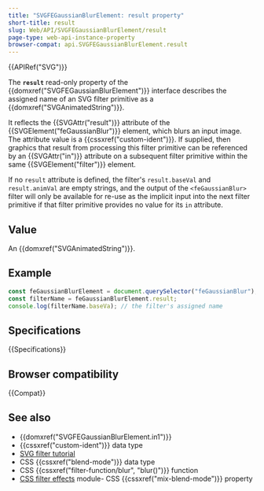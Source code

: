 ```yaml
---
title: "SVGFEGaussianBlurElement: result property"
short-title: result
slug: Web/API/SVGFEGaussianBlurElement/result
page-type: web-api-instance-property
browser-compat: api.SVGFEGaussianBlurElement.result
---
```


{{APIRef("SVG")}}

The **`result`** read-only property of the {{domxref("SVGFEGaussianBlurElement")}} interface describes the assigned name of an SVG filter primitive as a {{domxref("SVGAnimatedString")}}.

It reflects the {{SVGAttr("result")}} attribute of the {{SVGElement("feGaussianBlur")}} element, which blurs an input image. The attribute value is a {{cssxref("custom-ident")}}. If supplied, then graphics that result from processing this filter primitive can be referenced by an {{SVGAttr("in")}} attribute on a subsequent filter primitive within the same {{SVGElement("filter")}} element.

If no `result` attribute is defined, the filter's `result.baseVal` and `result.animVal` are empty strings, and the output of the `<feGaussianBlur>` filter will only be available for re-use as the implicit input into the next filter primitive if that filter primitive provides no value for its `in` attribute.

## Value

An {{domxref("SVGAnimatedString")}}.

## Example

```js
const feGaussianBlurElement = document.querySelector("feGaussianBlur");
const filterName = feGaussianBlurElement.result;
console.log(filterName.baseVa); // the filter's assigned name
```

## Specifications

{{Specifications}}

## Browser compatibility

{{Compat}}

## See also

- {{domxref("SVGFEGaussianBlurElement.in1")}}
- {{cssxref("custom-ident")}} data type
- [SVG filter tutorial](/en-US/docs/Web/SVG/Tutorial/SVG_Filters_Tutorial)
- CSS {{cssxref("blend-mode")}} data type
- CSS {{cssxref("filter-function/blur", "blur()")}} function
- [CSS filter effects](/en-US/docs/Web/CSS/CSS_filter_effects) module- CSS {{cssxref("mix-blend-mode")}} property
